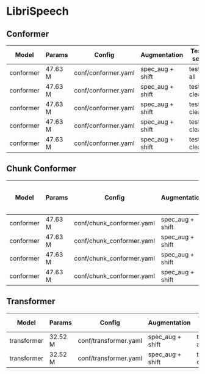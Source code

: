 # LibriSpeech

## Conformer

| Model | Params | Config | Augmentation| Test set | Decode method | Loss | WER |  
| --- | --- | --- | --- | --- | --- | --- | --- |
| conformer | 47.63 M | conf/conformer.yaml | spec_aug + shift | test-all | attention | 6.35 | 0.057117 |  
| conformer | 47.63 M | conf/conformer.yaml | spec_aug + shift | test-clean | attention | 6.35 | 0.030162 |  
| conformer | 47.63 M | conf/conformer.yaml | spec_aug + shift | test-clean | ctc_greedy_search | 6.35 | 0.037910 |  
| conformer | 47.63 M | conf/conformer.yaml | spec_aug + shift | test-clean | ctc_prefix_beam_search | 6.35 | 0.037761 |  
| conformer | 47.63 M | conf/conformer.yaml | spec_aug + shift | test-clean | attention_rescoring | 6.35 | 0.032115 |  


## Chunk Conformer

| Model | Params | Config | Augmentation| Test set | Decode method | Chunk Size & Left Chunks | Loss | WER |  
| --- | --- | --- | --- | --- | --- | --- | --- | --- |  
| conformer | 47.63 M | conf/chunk_conformer.yaml | spec_aug + shift | test-clean | attention | 16, -1 | 7.01250648 | 0.069548 |  
| conformer | 47.63 M | conf/chunk_conformer.yaml | spec_aug + shift | test-clean | ctc_greedy_search | 16, -1 | 7.01250648 | 0.094753 |  
| conformer | 47.63 M | conf/chunk_conformer.yaml | spec_aug + shift | test-clean | ctc_prefix_beam_search | 16, -1 | 7.01250648 |  |  
| conformer | 47.63 M | conf/chunk_conformer.yaml | spec_aug + shift | test-clean | attention_rescoring | 16, -1 | 7.01250648 |  |  



## Transformer

| Model | Params | Config | Augmentation| Test set | Decode method | Loss | WER |  
| --- | --- | --- | --- | --- | --- | --- | --- |
| transformer | 32.52 M | conf/transformer.yaml | spec_aug + shift | test-all | attention | 6.98 | 0.066500 |  
| transformer | 32.52 M | conf/transformer.yaml | spec_aug + shift | test-clean | attention | 6.98 | 0.036 |  
